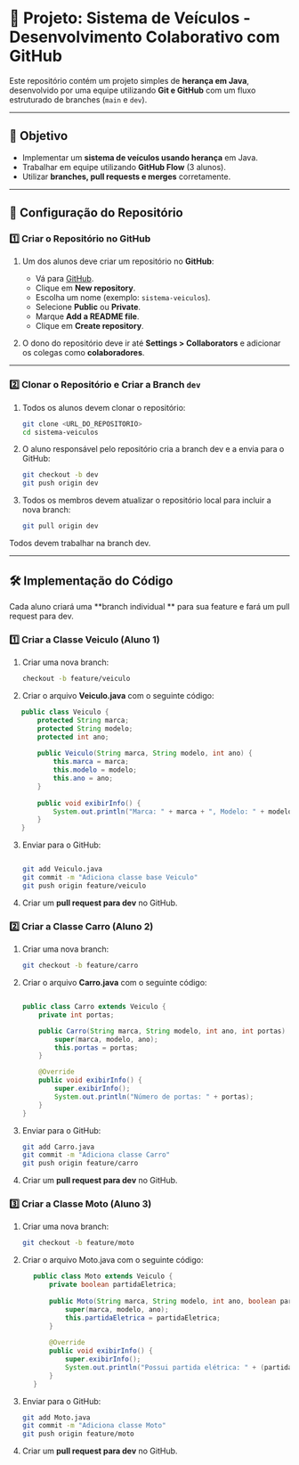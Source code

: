 # 📌 Projeto: Sistema de Veículos - Desenvolvimento Colaborativo com GitHub

Este repositório contém um projeto simples de **herança em Java**, desenvolvido por uma equipe utilizando **Git e GitHub** com um fluxo estruturado de branches (`main` e `dev`).

---

## 🚀 Objetivo
- Implementar um **sistema de veículos usando herança** em Java.
- Trabalhar em equipe utilizando **GitHub Flow** (3 alunos).
- Utilizar **branches, pull requests e merges** corretamente.

---

## 🔧 Configuração do Repositório

### 1️⃣ Criar o Repositório no GitHub
1. Um dos alunos deve criar um repositório no **GitHub**:
   - Vá para [GitHub](https://github.com).
   - Clique em **New repository**.
   - Escolha um nome (exemplo: `sistema-veiculos`).
   - Selecione **Public** ou **Private**.
   - Marque **Add a README file**.
   - Clique em **Create repository**.

2. O dono do repositório deve ir até **Settings > Collaborators** e adicionar os colegas como **colaboradores**.

---

### 2️⃣ Clonar o Repositório e Criar a Branch `dev`
1. Todos os alunos devem clonar o repositório:

   ```sh
   git clone <URL_DO_REPOSITORIO>
   cd sistema-veiculos
   
2. O aluno responsável pelo repositório cria a branch dev e a envia para o GitHub:

   ```sh
   git checkout -b dev
   git push origin dev
   
3. Todos os membros devem atualizar o repositório local para incluir a nova branch:

   ```sh
   git pull origin dev

Todos devem trabalhar na branch dev.

---

## 🛠️ Implementação do Código

Cada aluno criará uma **branch individual ** para sua feature e fará um pull request para dev.
### 1️⃣ Criar a Classe Veiculo (Aluno 1)

1. Criar uma nova branch:

   ```sh
   checkout -b feature/veiculo

2. Criar o arquivo **Veiculo.java** com o seguinte código:

```java
   public class Veiculo {
       protected String marca;
       protected String modelo;
       protected int ano;
   
       public Veiculo(String marca, String modelo, int ano) {
           this.marca = marca;
           this.modelo = modelo;
           this.ano = ano;
       }
   
       public void exibirInfo() {
           System.out.println("Marca: " + marca + ", Modelo: " + modelo + ", Ano: " + ano);
       }
   }
```
3. Enviar para o GitHub:

   ```sh
   
   git add Veiculo.java
   git commit -m "Adiciona classe base Veiculo"
   git push origin feature/veiculo

4. Criar um **pull request para dev** no GitHub.

### 2️⃣ Criar a Classe Carro (Aluno 2)

1. Criar uma nova branch:

   ```sh
   git checkout -b feature/carro

2. Criar o arquivo **Carro.java** com o seguinte código:

   ```java
   
   public class Carro extends Veiculo {
       private int portas;
   
       public Carro(String marca, String modelo, int ano, int portas) {
           super(marca, modelo, ano);
           this.portas = portas;
       }
   
       @Override
       public void exibirInfo() {
           super.exibirInfo();
           System.out.println("Número de portas: " + portas);
       }
   }
   ```

3. Enviar para o GitHub:

   ```sh
   git add Carro.java
   git commit -m "Adiciona classe Carro"
   git push origin feature/carro

4. Criar um **pull request para dev** no GitHub.


### 3️⃣ Criar a Classe Moto (Aluno 3)

1. Criar uma nova branch:

   ```sh
   git checkout -b feature/moto

2. Criar o arquivo Moto.java com o seguinte código:

```java
      public class Moto extends Veiculo {
          private boolean partidaEletrica;
      
          public Moto(String marca, String modelo, int ano, boolean partidaEletrica) {
              super(marca, modelo, ano);
              this.partidaEletrica = partidaEletrica;
          }
      
          @Override
          public void exibirInfo() {
              super.exibirInfo();
              System.out.println("Possui partida elétrica: " + (partidaEletrica ? "Sim" : "Não"));
          }
      }
   ```

3. Enviar para o GitHub:

   ```sh
   git add Moto.java
   git commit -m "Adiciona classe Moto"
   git push origin feature/moto

4. Criar um **pull request para dev** no GitHub.
